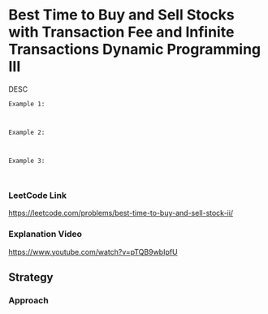 # Best Time to Buy and Sell Stocks with Transaction Fee and Infinite Transactions Dynamic Programming III

 DESC


 
````
Example 1:

 
````
````
Example 2:

 
````
````
Example 3:

 
````

### LeetCode Link 
https://leetcode.com/problems/best-time-to-buy-and-sell-stock-ii/

### Explanation Video 
https://www.youtube.com/watch?v=pTQB9wbIpfU

## Strategy
### Approach 
